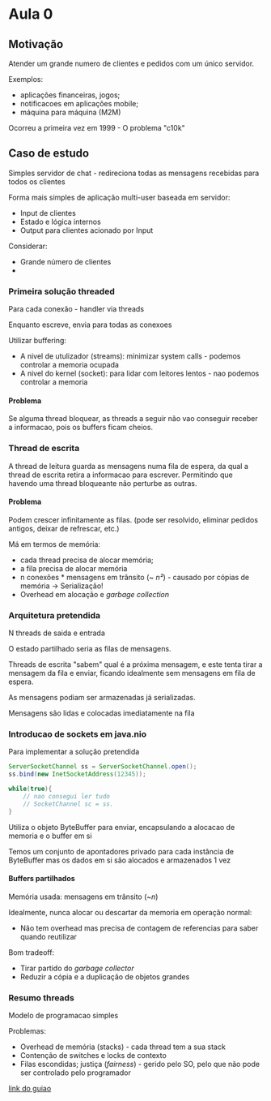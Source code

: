  # Aula 0

 ## Motivação

 Atender um grande numero de clientes e pedidos com um único servidor.

 Exemplos: 

 * aplicações financeiras, jogos;
 * notificacoes em aplicações mobile;
 * máquina para máquina (M2M)

Ocorreu a primeira vez em 1999 - O problema "c10k"


## Caso de estudo

Simples servidor de chat - redireciona todas as mensagens recebidas para todos os clientes

Forma mais simples de aplicação multi-user baseada em servidor:

* Input de clientes
* Estado e lógica internos
* Output para clientes acionado por Input

Considerar:

* Grande número de clientes
*

### Primeira solução threaded

Para cada conexão - handler via threads

Enquanto escreve, envia para todas as conexoes

Utilizar buffering:

* A nivel de utulizador (streams): minimizar system calls - podemos controlar a memoria ocupada
* A nivel do kernel (socket): para lidar com leitores lentos - nao podemos controlar a memoria

#### Problema

Se alguma thread bloquear, as threads a seguir não vao conseguir receber a informacao, pois os buffers
ficam cheios.

### Thread de escrita

A thread de leitura guarda as mensagens numa fila de espera, da qual a thread de escrita retira a informacao
para escrever. Permitindo que havendo uma thread bloqueante não perturbe as outras.

#### Problema

Podem crescer infinitamente as filas. (pode ser resolvido, eliminar pedidos antigos, deixar de refrescar, etc.)

Má em termos de memória:

* cada thread precisa de alocar memória;
* a fila precisa de alocar memória
* n conexões \* mensagens em trânsito (~ *n²*) - causado por cópias de memória -> Serialização!
* Overhead em alocação e *garbage collection*

### Arquitetura pretendida

N threads de saida e entrada

O estado partilhado seria as filas de mensagens.

Threads de escrita "sabem" qual é a próxima mensagem, e este tenta tirar a mensagem da fila
e enviar, ficando idealmente sem mensagens em fila de espera.

As mensagens podiam ser armazenadas já serializadas.

Mensagens são lidas e colocadas imediatamente na fila

### Introducao de sockets em java.nio

Para implementar a solução pretendida


```java
ServerSocketChannel ss = ServerSocketChannel.open();
ss.bind(new InetSocketAddress(12345));

while(true){
    // nao consegui ler tudo
    // SocketChannel sc = ss.
}
```

Utiliza o objeto ByteBuffer para enviar, encapsulando a alocacao de memoria e o
buffer em si

Temos um conjunto de apontadores privado para cada instância de ByteBuffer mas
os dados em si são alocados e armazenados 1 vez

#### Buffers partilhados

Memória usada: mensagens em trânsito (~*n*)

Idealmente, nunca alocar ou descartar da memoria em operação normal:

* Não tem overhead mas precisa de contagem de referencias para saber quando reutilizar

Bom tradeoff:

* Tirar partido do *garbage collector*
* Reduzir a cópia e a duplicação de objetos grandes

### Resumo threads

Modelo de programacao simples

Problemas:

* Overhead de memória (stacks) - cada thread tem a sua stack
* Contenção de switches e locks de contexto
* Filas escondidas; justiça (*fairness*) - gerido pelo SO, pelo que não pode ser
controlado pelo programador



[link do guiao](https://tinyurl.com/psd2324) 
